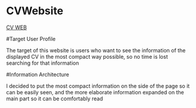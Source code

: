 # CVWebsite


[CV WEB](https://samuel-qm.github.io/CVWebsite/)

#Target User Profile

The target of this website is users who want to see the information of the displayed CV in the most compact way possible, so no time is lost searching for that information


#Information Architecture

I decided to put the most compact information on the side of the page so it can be easily seen, and the more elaborate information expanded on the main part so it can be comfortably read



